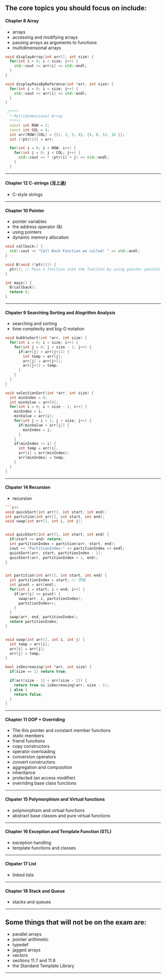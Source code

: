 ## The core topics you should focus on include:

#### Chapter 8 Array
- arrays
- accessing and modifying arrays
- passing arrays as arguments to functions
- multidimensional arrays

```c++
void displayArray(int arr[], int size) {
  for(int i = 0; i < size; i++) {
    std::cout << arr[i] << std::endl;
  }
}

void displayPassByReference(int *arr, int size) {
  for(int i = 0; i < size; i++) {
    std::cout << arr[i] << std::endl;
  }
}
```
```c++
 /****
  * Multidimensional Array
  ****/ 
  const int ROW = 2;
  const int COL = 4;
  int arr[ROW][COL] = {{1, 2, 3, 4}, {4, 8, 12, 16 }};
  int (*ptr)[4] = arr;

  for(int i = 0; i < ROW; i++) {
    for(int j = 0; j < COL; j++) {
      std::cout << * (ptr[i] + j) << std::endl;
    }
  }
```


***

#### Chapter 12 C-strings (沒上過)
- C-style strings

***

#### Chapter 10 Pointer
- pointer variables
- the address operator (&)
- using pointers
- dynamic memory allocation

```c++
void callback() {
  std::cout << "Call Back Function we called! " << std::endl;
}

void B(void (*ptr)()) {
  ptr(); // Pass a function into the funciton by using pointer ponints to funciton
}

int main() {
  B(callback);
  return 0;
}
```

***

#### Chpater 9 Searching Sorting and Alogrithm Analysis
- searching and sorting
- time complexity and big-O notation
```c++
void bubbleSort(int *arr, int size) {
  for(int i = 0; i < size; i++) {
    for(int j = 0; j < size - 1; j++) {
      if(arr[j] > arr[j+1]) {
        int temp = arr[j];
        arr[j] = arr[j+1];
        arr[j+1] = temp;
      }
    }
  }
}
```
```c++
void selectionSort(int *arr, int size) {
  int minIndex = 0;
  int minValue = arr[0];
  for(int i = 0; i < size - 1; i++) {
    minIndex = i;
    minValue = arr[i];
    for(int j = i + 1; j < size; j++) {
      if(minValue > arr[j]) {
        minIndex = j;
      }
    }
    if(minIndex != i) {
      int temp = arr[i];
      arr[i] = arr[minIndex];
      arr[minIndex] = temp;
    }
  }
}
```



***

#### Chpater 14 Recursion
- recursion
```c++
```c++
void quickSort(int arr[], int start, int end);
int partition(int arr[], int start, int end);
void swap(int arr[], int i, int j);


void quickSort(int arr[], int start, int end) {
  if(start >= end) return;
  int partitionIndex = partition(arr, start, end);
  cout << "PartitionIndex:" << partitionIndex << endl;
  quickSort(arr, start, partitionIndex - 1);
  quickSort(arr, partitionIndex + 1, end);
}


int partition(int arr[], int start, int end) {
  int partitionIndex = start; // 界線
  int pivot = arr[end];
  for(int i = start; i < end; i++) {
    if(arr[i] <= pivot) {
      swap(arr, i, partitionIndex);
      partitionIndex++;
    }
  }
  swap(arr, end, partitionIndex);
  return partitionIndex;
}


void swap(int arr[], int i, int j) {
  int temp = arr[i];
  arr[i] = arr[j];
  arr[j] = temp;
}
```
```c++
bool isDecreasing(int *arr, int size) {
  if(size == 1) return true;

  if(arr[size - 1] < arr[size - 2]) {
    return true && isDecreasing(arr, size - 1);
  } else {
    return false;
  }
}
```

***

#### Chapter 11 OOP + Overriding
- The this pointer and constant member functions
- static members
- friend functions
- copy constructors
- operator overloading
- conversion operators
- convert constructors
- aggregation and composition
- inheritance
- protected (an access modifier)
- overriding base class functions

***

#### Chpater 15 Polymorphism and Virtual functions
- polymorphism and virtual functions
- abstract base classes and pure virtual functions

***

#### Chapter 16 Exception and Template Function (STL)
- exception handling
- template functions and classes

***

#### Chpater 17 List
- linked lists

***

#### Chapter 18 Stack and Queue
- stacks and queues
 

***

## Some things that will not be on the exam are:
- parallel arrays
- pointer arithmetic
- typedef
- jagged arrays
- vectors
- sections 11.7 and 11.8
- the Standard Template Library

***